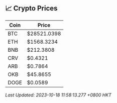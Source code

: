 ## 📈 Crypto Prices

| Coin | Price |
| ---- | ----- |
| BTC | $28521.0398 |
| ETH | $1568.3234 |
| BNB | $212.3808 |
| CRV | $0.4321 |
| ARB | $0.7864 |
| OKB | $45.8655 |
| DOGE | $0.0589 |

_Last Updated: 2023-10-18 11:58:13.277 +0800 HKT_